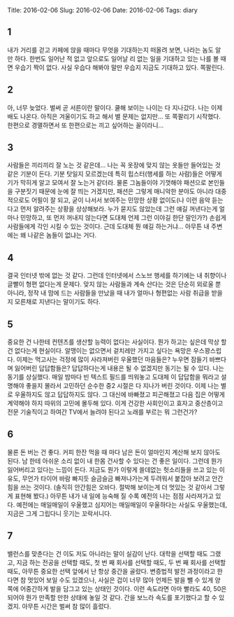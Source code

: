 Title: 2016-02-06
Slug: 2016-02-06
Date: 2016-02-06
Tags: diary

## 1

내가 거리를 걷고 카페에 앉을 때마다 무엇을 기대하는지 떠올려 보면, 나라는 놈도 알 만 하다. 한번도 일어난 적 없고 앞으로도 일어날 리 없는 일을 기대하고 있는 나를 볼 때면 우습기 짝이 없다. 사실 우습다 해봐야 말만 우습지 지금도 기대하고 있다. 쪽팔린다.

## 2

아, 너무 늦었다. 벌써 곧 서른이란 말이다. 쿨해 보이는 나이는 다 지나갔다. 나는 이제 배도 나온다. 아직은 겨울이기도 하고 해서 별 문제는 없지만... 또 쪽팔리기 시작했다. 한편으로 경멸하면서 또 한편으로는 끼고 싶어하는 꼴이라니...

## 3

사람들은 끼리끼리 잘 노는 것 같은데... 나는 꼭 옷장에 맞지 않는 옷들만 들어있는 것 같은 기분이 든다. 기분 탓일지 모르겠는데 특히 힙스터(행세를 하는 사람)들은 어떻게 기가 막히게 알고 모여서 잘 노는거 같더라. 물론 그놈들이야 기껏해야 패션으로 본인들을 구분짓기 때문에 눈에 잘 띄는 거겠지만, 패션은 그렇게 매니악한 분야도 아니라 대중적으로도 어필이 잘 되고, 굳이 나서서 보여주는 민망한 상황 없이도(나 이런 음악 듣는다고 먼저 알려주는 상황을 상상해보라. 누가 묻지도 않았는데 그런 얘길 꺼낸다는게 얼마나 민망하고, 또 먼저 꺼내지 않는다면 도대체 언제 그런 이야길 한단 말인가?) 손쉽게 사람들에게 각인 시킬 수 있는 것이다. 근데 도대체 뭔 얘길 하는거냐... 아무튼 내 주변에는 왜 나같은 놈들이 없냐는 거다.

## 4

결국 인터넷 밖에 없는 것 같다. 그런데 인터넷에서 스노브 행세를 하기에는 내 취향이나 글빨이 형편 없다는게 문제다. 맞지 않는 사람들과 계속 산다는 것은 단순히 외로울 뿐 아니라, 정작 내 맘에 드는 사람들을 만났을 때 내가 얼마나 형편없는 사람 취급을 받을지 모른채로 지낸다는 말이기도 하다.

## 5

중요한 건 나한테 컨텐츠를 생산할 능력이 없다는 사실이다. 뭔가 하고는 싶은데 막상 할건 없다는게 현실이다. 알맹이는 없으면서 겉치레만 가지고 싶다는 욕망은 우스꽝스럽다. 이제는 먹고사는 걱정에 많이 사라져버린 우울했던 마음들은? 누우면 잠들기 바쁘다며 잃어버린 답답함들은? 답답하다는게 내용은 될 수 없겠지만 동기는 될 수 있다. 나는 동기를 상실했다. 매일 밤마다 빈 텍스트 필드를 띄워놓고 도대체 이 답답함을 뭐라고 설명해야 좋을지 몰라서 고민하던 순수한 중2 시절은 다 지나가 버린 것이다. 이제 나는 별로 우울하지도 않고 답답하지도 않다. 그 대신에 바빠졌고 피곤해졌고 다음 집은 어떻게 계약해야 하지 따위의 고민에 몰두해 있다. 이게 건강한 사회인이고 효자고 중산층이고 전문 기술직이고 하여간 TV에서 늘려야 된다고 노래를 부르는 뭐 그런건가?

## 6

물론 돈 버는 건 좋다. 커피 한잔 먹을 때 마다 남은 돈이 얼마인지 계산해 보지 않아도 된다. 남 한테 아쉬운 소리 없이 내 한몸 건사할 수 있다는 건 좋은 일이다. 그런데 뭔가 잃어버리고 있다는 느낌이 든다. 지금도 뭔가 이렇게 쓸데없는 헛소리들을 쓰고 있는 이유도, 무언가 타이어 바람 빠지듯 슬금슬금 빠져나가는게 두려워서 붙잡아 보려고 안간힘을 쓰는 것이다. (솔직히 안간힘은 오바다. 절박해 보이는게 더 멋있는 것 같아서 그렇게 표현해 봤다.) 아무튼 내가 내 일에 능숙해 질 수록 예전의 나는 점점 사라져가고 있다. 예전에는 매일매일이 우울했고 심지어는 매일매일이 우울하다는 사실도 우울했는데, 지금은 그게 그립다니 웃기는 꼬락서니다.

## 7

밸런스를 맞춘다는 건 이도 저도 아니라는 말이 실감이 난다. 대학을 선택할 때도 그랬고, 지금 하는 전공을 선택할 때도, 첫 번 째 회사를 선택할 때도, 두 번 째 회사를 선택할 때도, 아무튼 중요한 선택 앞에서 난 항상 중간을 골랐다. 변증법적 발전 과정이라고 한다면 참 멋있어 보일 수도 있겠으나, 사실은 겁이 너무 많아 언제든 발을 뺄 수 있게 양 쪽에 어중간하게 발을 담그고 있는 상태인 것이다. 이런 속도라면 아마 빨라도 40, 50은 되어야 뭔가 만족할 만한 상태에 놓일 것 같다. 간을 보느라 속도를 포기했다고 할 수 있겠지. 아무튼 시간은 벌써 참 많이 흘렀다.
